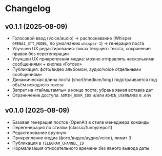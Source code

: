 # Changelog

## v0.1.1 (2025-08-09)
- Голосовой ввод (voice/audio) → распознавание (Whisper `OPENAI_STT_MODEL`, по умолчанию `whisper-1`) → генерация поста
- Улучшен UX редактирования: показ текущего текста, сохранение правок без перегенерации
- Улучшен UX прикрепления медиа: можно отправлять несколькими сообщениями + кнопка «Готово»
- Публикация: фото/видео альбомом, аудио/voice отдельными сообщениями
- Динамическая длина поста (short/medium/long) подстраивается под объём исходного текста
- Запрет на «таймштампы» в конце поста; убрана явная вставка дат
- Ограничение доступа: `ADMIN_USER_IDS` и/или `ADMIN_USERNAMES` в .env

## v0.1.0 (2025-08-09)
- Базовая генерация постов (OpenAI) в стиле менеджера команды
- Перегенерация по стилям (classic/funny/report)
- Редактирование вручную
- Прикрепление медиа (фото/видео/аудио/voice), лимит 3
- Публикация в `TELEGRAM_CHANNEL_ID`
- Нормализация относительного времени без явного вывода даты

